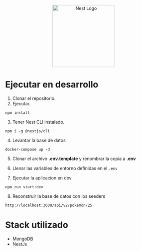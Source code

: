 <p align="center">
  <a href="http://nestjs.com/" target="blank"><img src="https://nestjs.com/img/logo-small.svg" width="200" alt="Nest Logo" /></a>
</p>

# Ejecutar en desarrollo

1. Clonar el repositorio.
2. Ejecutar.
```
npm install
```

3. Tener Nest CLI instalado.
```
npm i -g @nestjs/cli
```

4. Levantar la base de datos
```
docker-compose up -d
```

5. Clonar el archivo __.env.template__ y renombrar la copia a __.env__

6. Llenar las variables de entorno definidas en el ```.env```

7. Ejecutar la aplicacion en dev
```
npm run start:dev
```

8. Reconstruir la base de datos con los seeders
```
http://localhost:3000/api/v2/pokemon/25
```

# Stack utilizado
* MongoDB
* NestJs